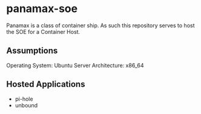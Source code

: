# panamax-soe

Panamax is a class of container ship. As such this repository serves to host the SOE for a Container Host.

## Assumptions

Operating System: Ubuntu Server
Architecture: x86_64

## Hosted Applications

* pi-hole
* unbound

